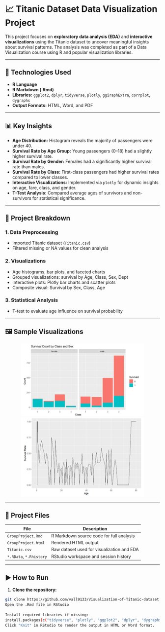 # 📈 Titanic Dataset Data Visualization Project

This project focuses on **exploratory data analysis (EDA)** and **interactive visualizations** using the Titanic dataset to uncover meaningful insights about survival patterns. The analysis was completed as part of a Data Visualization course using R and popular visualization libraries.

---

## 🔧 Technologies Used

- **R Language**
- **R Markdown (.Rmd)**
- **Libraries:** `ggplot2`, `dplyr`, `tidyverse`, `plotly`, `ggiraphExtra`, `corrplot`, `dygraphs`
- **Output Formats:** HTML, Word, and PDF

---

## 📊 Key Insights

- **Age Distribution:** Histogram reveals the majority of passengers were under 40.
- **Survival Rate by Age Group:** Young passengers (0–18) had a slightly higher survival rate.
- **Survival Rate by Gender:** Females had a significantly higher survival rate than males.
- **Survival Rate by Class:** First-class passengers had higher survival rates compared to lower classes.
- **Interactive Visualizations:** Implemented via `plotly` for dynamic insights on age, fare, class, and gender.
- **T-Test Analysis:** Compared average ages of survivors and non-survivors for statistical significance.

---

## 📅 Project Breakdown

### 1. Data Preprocessing

- Imported Titanic dataset (`Titanic.csv`)
- Filtered missing or NA values for clean analysis

### 2. Visualizations

- Age histograms, bar plots, and faceted charts
- Grouped visualizations: survival by Age, Class, Sex, Dept
- Interactive plots: Plotly bar charts and scatter plots
- Composite visual: Survival by Sex, Class, Age

### 3. Statistical Analysis

- T-test to evaluate age influence on survival probability

---

## 🖼️ Sample Visualizations

<p align="center">
  <img src="exmp1.png" width="400"/>
  <img src="exmp2.png" width="400"/>
</p>

---

## 💼 Project Files

| File                | Description                                  |
|---------------------|----------------------------------------------|
| `GroupProject.Rmd`  | R Markdown source code for full analysis     |
| `GroupProject.html` | Rendered HTML output                         |
| `Titanic.csv`       | Raw dataset used for visualization and EDA   |
| `*.RData`, `*.Rhistory` | RStudio workspace and session history     |

---

## ▶️ How to Run

1. **Clone the repository:**

```bash
git clone https://github.com/vall9133/Visualization-of-Titanic-dataset.git
Open the .Rmd file in RStudio

Install required libraries if missing:
install.packages(c("tidyverse", "plotly", "ggplot2", "dplyr", "dygraphs", "ggiraphExtra", "corrplot"))
Click "Knit" in RStudio to render the output in HTML or Word format.


